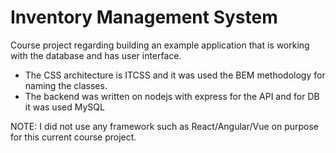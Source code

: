 # Inventory Management System
 Course project regarding building an example application that is working with the database and has user interface.
 
 - The CSS architecture is ITCSS and it was used the BEM methodology for naming the classes.
 - The backend was written on nodejs with express for the API and for DB it was used MySQL

NOTE: I did not use any framework such as React/Angular/Vue on purpose for this current course project.
